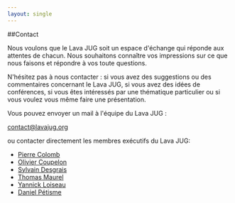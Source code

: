 ```yaml
---
layout: single
---
```


##Contact

Nous voulons que le Lava JUG soit un espace d'échange qui réponde aux attentes de chacun. Nous souhaitons connaître vos impressions sur ce que nous faisons et répondre à vos toute questions.

N'hésitez pas à nous contacter : si vous avez des suggestions ou des commentaires concernant le Lava JUG, si vous avez des idées de conférences, si vous êtes intéressés par une thématique particulier ou si vous voulez vous même faire une présentation.

Vous pouvez envoyer un mail à l'équipe du Lava JUG :

[contact@lavajug.org](mailto:contact@lavajug.org)

ou contacter directement les membres exécutifs du Lava JUG: 

- [Pierre Colomb](mailto:pierre@lavajug.org)
- [Olivier Coupelon](mailto:olivier@lavajug.org)
- [Sylvain Desgrais](mailto:sylvain@lavajug.org)
- [Thomas Maurel](mailto:thomas@lavajug.org)
- [Yannick Loiseau](mailto:yannick@lavajug.org)
- [Daniel Pétisme](mailto:daniel@lavajug.org)
